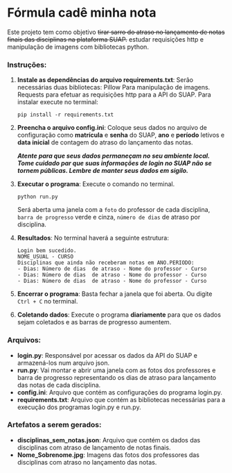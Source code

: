 # Fórmula cadê minha nota

Este projeto tem como objetivo ~~tirar sarro do atraso no lançamento de notas finais das disciplinas na plataforma SUAP.~~ estudar requisições http e manipulação de imagens com bibliotecas python.

### Instruções:

1. **Instale as dependências do arquivo requirements.txt**: Serão necessárias duas bibliotecas: Pillow Para manipulação de imagens. Requests para efetuar as requisições http para a API do SUAP. Para instalar execute no terminal:
   ```
   pip install -r requirements.txt
   ```

2. **Preencha o arquivo config.ini**: Coloque seus dados no arquivo de configuração como **matrícula** e **senha** do SUAP, **ano** e **período** letivos e **data inicial** de contagem do atraso do lançamento das notas. 

   ***Atente para que seus dados permaneçam no seu ambiente local. Tome cuidado par que suas informações de login no SUAP não se tornem públicas. Lembre de manter seus dados em sigilo.***

3. **Executar o programa**: Execute o comando no terminal.
   ```
   python run.py
   ```
   Será aberta uma janela com a `foto` do professor de cada disciplina, `barra de progresso` verde e cinza, `número de dias` de atraso por disciplina.

4. **Resultados**: No terminal haverá a seguinte estrutura:
   ```
   Login bem sucedido.
   NOME_USUAL - CURSO
   Disciplinas que ainda não receberam notas em ANO.PERIODO:
   - Dias: Número de dias  de atraso - Nome do professor - Curso
   - Dias: Número de dias  de atraso - Nome do professor - Curso
   - Dias: Número de dias  de atraso - Nome do professor - Curso
   ```
5. **Encerrar o programa**: Basta fechar a janela que foi aberta. Ou digite `Ctrl + C` no terminal. 
   
6. **Coletando dados**: Execute o programa **diariamente** para que os dados sejam coletados e as barras de progresso aumentem. 

### Arquivos:

- **login.py**: Responsável por acessar os dados da API do SUAP e armazená-los num arquivo json.
- **run.py**: Vai montar e abrir uma janela com as fotos dos professores e barra de progresso representando os dias de atraso para lançamento das notas de cada disciplina.
- **config.ini**: Arquivo que contém as configurações do programa login.py.
- **requirements.txt**: Arquivo que contém as bibliotecas necessárias para a execução dos programas login.py e run.py.

### Artefatos a serem gerados:
- **disciplinas_sem_notas.json**: Arquivo que contém os dados das disciplinas com atraso de lançamento de notas finais.
- **Nome_Sobrenome.jpg**: Imagens das fotos dos professores das disciplinas com atraso no lançamento das notas.


